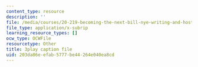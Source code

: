 ```yaml
---
content_type: resource
description: ''
file: /media/courses/20-219-becoming-the-next-bill-nye-writing-and-hosting-the-educational-show-january-iap-2015/203da86eefab5777be44264e040ea8cd_PPhxbP8oSfc.vtt
file_type: application/x-subrip
learning_resource_types: []
ocw_type: OCWFile
resourcetype: Other
title: 3play caption file
uid: 203da86e-efab-5777-be44-264e040ea8cd
---
```

